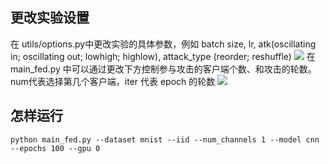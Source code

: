 ## 更改实验设置
在 utils/options.py中更改实验的具体参数，例如 batch size, lr, atk(oscillating in; oscillating out; lowhigh; highlow), attack_type (reorder; reshuffle)
![](https://codimd.xixiaoyao.cn/uploads/upload_37e0de727a674c963aee7c7509b23444.png)
在 main_fed.py 中可以通过更改下方控制参与攻击的客户端个数、和攻击的轮数。num代表选择第几个客户端，iter 代表 epoch 的轮数
![](https://codimd.xixiaoyao.cn/uploads/upload_ffc0d6df2f2ab61812bcfb173dbb659d.png)
## 怎样运行
```python=
python main_fed.py --dataset mnist --iid --num_channels 1 --model cnn --epochs 100 --gpu 0
```